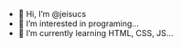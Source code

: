 - 👋 Hi, I’m @jeisucs
- 👀 I’m interested in programing...
- 🌱 I’m currently learning HTML, CSS, JS...


<!---
jeisucs/jeisucs is a ✨ special ✨ repository because its `README.md` (this file) appears on your GitHub profile.
You can click the Preview link to take a look at your changes.
--->

